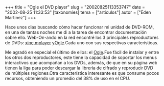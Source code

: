 +++
title = "Ogle el DVD player"
slug = "20020825113353747"
date = "2002-08-25 11:33:53"
[taxonomies]
tema = ["articulos"]
autor = ["Eden Martinez"]
+++

Hace unos dias buscando cómo hacer funcionar mi unidad de DVD-ROM, en
una de tantas noches me di a la tarea de encontrar documentación sobre
ello. Web-On-ando en la red encontré los 3 principales reproductores de
DVDs:
[xine](https://xine.sourceforge.net/),[mplayer](http://www.mplayerhq.hu/homepage/)
y[Ogle](http://www.dtek.chalmers.se/groups/dvd/manual.shtml).Cada uno
con sus respectivas características.

Me agradó en especial el último de ellos: el
[Ogle](http://www.dtek.chalmers.se/groups/dvd/manual.shtml).Fue fácil de
instalar y entre los otros dos reproductores, este tiene la capacidad de
soportar los menus interactivos que acompañan a los DVDs, además, de que
en su página web tienen la liga para poder descargar la librería de
cifrado y reproducir DVD de múltiples regiones.Otra característica
interesante es que consume pocos recursos, obteniendo un promedio del
38% de uso en el CPU.

